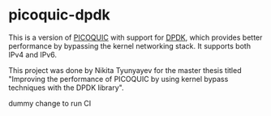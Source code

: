 # picoquic-dpdk

This is a version of [PICOQUIC](https://github.com/private-octopus/picoquic) with support for [DPDK](https://www.dpdk.org/), which provides better performance by bypassing the kernel networking stack. It supports both IPv4 and IPv6.

This project was done by Nikita Tyunyayev for the master thesis titled "Improving the performance of PICOQUIC by using kernel bypass techniques with the DPDK library".

dummy change to run CI
